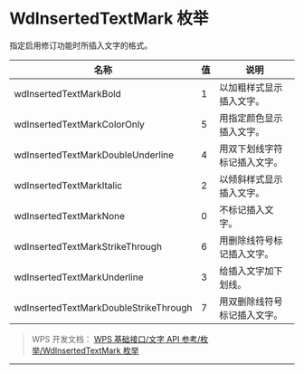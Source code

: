 # WdInsertedTextMark 枚举

指定启用修订功能时所插入文字的格式。

| 名称                                  | 值  | 说明                         |
|---------------------------------------|-----|------------------------------|
| wdInsertedTextMarkBold                | 1   | 以加粗样式显示插入文字。     |
| wdInsertedTextMarkColorOnly           | 5   | 用指定颜色显示插入文字。     |
| wdInsertedTextMarkDoubleUnderline     | 4   | 用双下划线字符标记插入文字。 |
| wdInsertedTextMarkItalic              | 2   | 以倾斜样式显示插入文字。     |
| wdInsertedTextMarkNone                | 0   | 不标记插入文字。             |
| wdInsertedTextMarkStrikeThrough       | 6   | 用删除线符号标记插入文字。   |
| wdInsertedTextMarkUnderline           | 3   | 给插入文字加下划线。         |
| wdInsertedTextMarkDoubleStrikeThrough | 7   | 用双删除线符号标记插入文字。 |

> WPS 开发文档： [WPS 基础接口/文字 API 参考/枚举/WdInsertedTextMark 枚举](https://qn.cache.wpscdn.cn/encs/doc/office_v19/topics/WPS%20%E5%9F%BA%E7%A1%80%E6%8E%A5%E5%8F%A3/%E6%96%87%E5%AD%97%20API%20%E5%8F%82%E8%80%83/%E6%9E%9A%E4%B8%BE/WdInsertedTextMark%20%E6%9E%9A%E4%B8%BE.html)

------------------------------------------------------------------------
